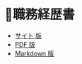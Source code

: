 # 📝職務経歴書

- [サイト 版](https://a-238.github.io/resume/)
- [PDF 版](https://github.com/A-238/resume/releases)
- [Markdown 版](https://github.com/A-238/resume/blob/main/docs/README.md?plain=1)

